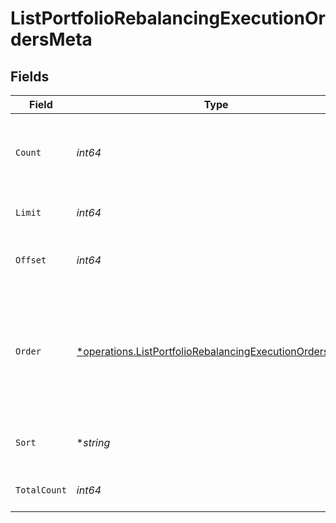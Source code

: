 # ListPortfolioRebalancingExecutionOrdersMeta


## Fields

| Field                                                                                                                               | Type                                                                                                                                | Required                                                                                                                            | Description                                                                                                                         |
| ----------------------------------------------------------------------------------------------------------------------------------- | ----------------------------------------------------------------------------------------------------------------------------------- | ----------------------------------------------------------------------------------------------------------------------------------- | ----------------------------------------------------------------------------------------------------------------------------------- |
| `Count`                                                                                                                             | *int64*                                                                                                                             | :heavy_check_mark:                                                                                                                  | Count of the resources returned in the response.                                                                                    |
| `Limit`                                                                                                                             | *int64*                                                                                                                             | :heavy_check_mark:                                                                                                                  | Total limit of the response.                                                                                                        |
| `Offset`                                                                                                                            | *int64*                                                                                                                             | :heavy_check_mark:                                                                                                                  | Amount of resource to offset in the response.                                                                                       |
| `Order`                                                                                                                             | [*operations.ListPortfolioRebalancingExecutionOrdersOrder](../../models/operations/listportfoliorebalancingexecutionordersorder.md) | :heavy_minus_sign:                                                                                                                  | The ordering of the response.<br/>* ASC - Ascending order<br/>* DESC - Descending order                                             |
| `Sort`                                                                                                                              | **string*                                                                                                                           | :heavy_minus_sign:                                                                                                                  | The field that the list is sorted by.                                                                                               |
| `TotalCount`                                                                                                                        | *int64*                                                                                                                             | :heavy_check_mark:                                                                                                                  | Total count of all the resources.                                                                                                   |